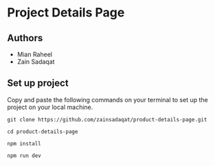 # Project Details Page   

## Authors   
- Mian Raheel      
- Zain Sadaqat     

## Set up project 
Copy and paste the following commands on your terminal to set up the project on your local machine. 

```
git clone https://github.com/zainsadaqat/product-details-page.git
```

```
cd product-details-page
```

```
npm install
```

```
npm run dev
```
